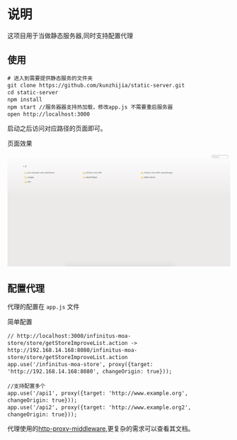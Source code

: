 # 说明

这项目用于当做静态服务器,同时支持配置代理

## 使用

```
# 进入到需要提供静态服务的文件夹
git clone https://github.com/kunzhijia/static-server.git
cd static-server
npm install
npm start //服务器器支持热加载，修改app.js 不需要重启服务器
open http://localhost:3000
```
启动之后访问对应路径的页面即可。

页面效果

![image](./assets/static-server-index.png)

## 配置代理

代理的配置在 `app.js` 文件

简单配置

```
// http://localhost:3000/infinitus-moa-store/store/getStoreImproveList.action -> http://192.168.14.168:8080/infinitus-moa-store/store/getStoreImproveList.action
app.use('/infinitus-moa-store', proxy({target: 'http://192.168.14.168:8080', changeOrigin: true}));

//支持配置多个
app.use('/api1', proxy({target: 'http://www.example.org', changeOrigin: true}));
app.use('/api2', proxy({target: 'http://www.example.org2', changeOrigin: true}));
```

代理使用的[http-proxy-middleware](https://github.com/chimurai/http-proxy-middleware),更复杂的需求可以查看其文档。
